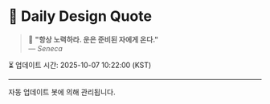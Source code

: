 
# 📘 Daily Design Quote

> 💬 **"항상 노력하라. 운은 준비된 자에게 온다."**  
> — *Seneca*

⏳ 업데이트 시간: 2025-10-07 10:22:00 (KST)

---

자동 업데이트 봇에 의해 관리됩니다.
